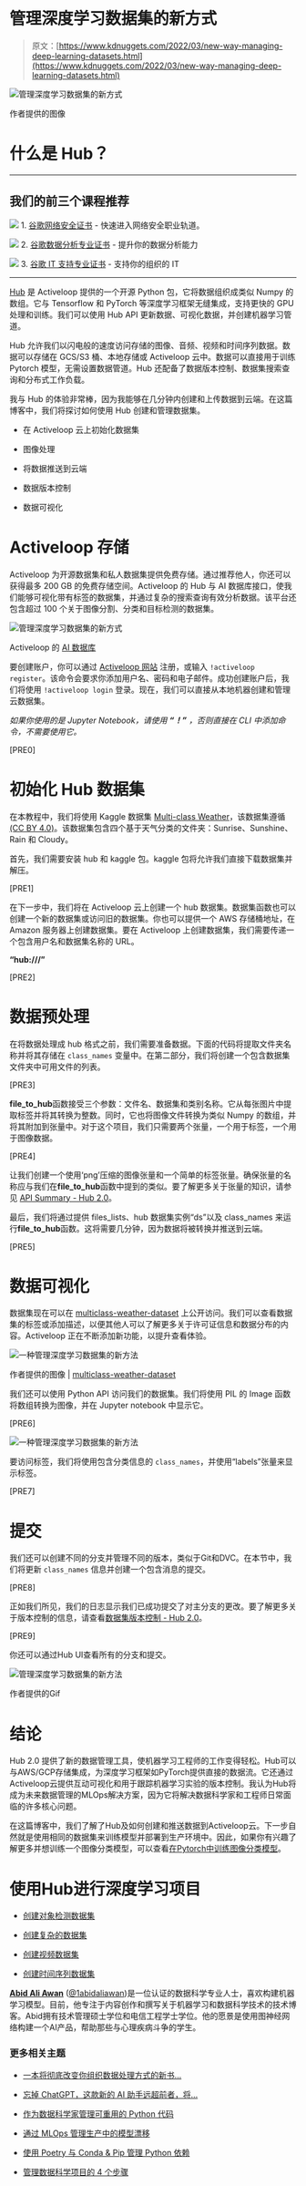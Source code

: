 # 管理深度学习数据集的新方式

> 原文：[https://www.kdnuggets.com/2022/03/new-way-managing-deep-learning-datasets.html](https://www.kdnuggets.com/2022/03/new-way-managing-deep-learning-datasets.html)

![管理深度学习数据集的新方式](../Images/ffddfac73ba473fa6897fecbe7927bae.png)

作者提供的图像

# 什么是 Hub？

* * *

## 我们的前三个课程推荐

![](../Images/0244c01ba9267c002ef39d4907e0b8fb.png) 1\. [谷歌网络安全证书](https://www.kdnuggets.com/google-cybersecurity) - 快速进入网络安全职业轨道。

![](../Images/e225c49c3c91745821c8c0368bf04711.png) 2\. [谷歌数据分析专业证书](https://www.kdnuggets.com/google-data-analytics) - 提升你的数据分析能力

![](../Images/0244c01ba9267c002ef39d4907e0b8fb.png) 3\. [谷歌 IT 支持专业证书](https://www.kdnuggets.com/google-itsupport) - 支持你的组织的 IT

* * *

[Hub](https://docs.activeloop.ai/) 是 Activeloop 提供的一个开源 Python 包，它将数据组织成类似 Numpy 的数组。它与 Tensorflow 和 PyTorch 等深度学习框架无缝集成，支持更快的 GPU 处理和训练。我们可以使用 Hub API 更新数据、可视化数据，并创建机器学习管道。

Hub 允许我们以闪电般的速度访问存储的图像、音频、视频和时间序列数据。数据可以存储在 GCS/S3 桶、本地存储或 Activeloop 云中。数据可以直接用于训练 Pytorch 模型，无需设置数据管道。Hub 还配备了数据版本控制、数据集搜索查询和分布式工作负载。

我与 Hub 的体验非常棒，因为我能够在几分钟内创建和上传数据到云端。在这篇博客中，我们将探讨如何使用 Hub 创建和管理数据集。

+   在 Activeloop 云上初始化数据集

+   图像处理

+   将数据推送到云端

+   数据版本控制

+   数据可视化

# Activeloop 存储

Activeloop 为开源数据集和私人数据集提供免费存储。通过推荐他人，你还可以获得最多 200 GB 的免费存储空间。Activeloop 的 Hub 与 AI 数据库接口，使我们能够可视化带有标签的数据集，并通过复杂的搜索查询有效分析数据。该平台还包含超过 100 个关于图像分割、分类和目标检测的数据集。

![管理深度学习数据集的新方式](../Images/e06eed015af0c30f966346024ac05645.png)

Activeloop 的 [AI 数据库](https://app.activeloop.ai/)

要创建账户，你可以通过 [Activeloop 网站](https://app.activeloop.ai/register) 注册，或输入 `!activeloop register`。该命令会要求你添加用户名、密码和电子邮件。成功创建账户后，我们将使用 `!activeloop login` 登录。现在，我们可以直接从本地机器创建和管理云数据集。

*如果你使用的是 Jupyter Notebook，请使用* ***“！”*** *，否则直接在 CLI 中添加命令，不需要使用它。*

[PRE0]

# 初始化 Hub 数据集

在本教程中，我们将使用 Kaggle 数据集 [Multi-class Weather](https://www.kaggle.com/pratik2901/multiclass-weather-dataset)，该数据集遵循 [(CC BY 4.0)](https://creativecommons.org/licenses/by/4.0/)。该数据集包含四个基于天气分类的文件夹：Sunrise、Sunshine、Rain 和 Cloudy。

首先，我们需要安装 hub 和 kaggle 包。kaggle 包将允许我们直接下载数据集并解压。

[PRE1]

在下一步中，我们将在 Activeloop 云上创建一个 hub 数据集。数据集函数也可以创建一个新的数据集或访问旧的数据集。你也可以提供一个 AWS 存储桶地址，在 Amazon 服务器上创建数据集。要在 Activeloop 上创建数据集，我们需要传递一个包含用户名和数据集名称的 URL。

**“hub://<username>/<datasetname>”**

[PRE2]

# 数据预处理

在将数据处理成 hub 格式之前，我们需要准备数据。下面的代码将提取文件夹名称并将其存储在 `class_names` 变量中。在第二部分，我们将创建一个包含数据集文件夹中可用文件的列表。

[PRE3]

**file_to_hub**函数接受三个参数：文件名、数据集和类别名称。它从每张图片中提取标签并将其转换为整数。同时，它也将图像文件转换为类似 Numpy 的数组，并将其附加到张量中。对于这个项目，我们只需要两个张量，一个用于标签，一个用于图像数据。

[PRE4]

让我们创建一个使用‘png’压缩的图像张量和一个简单的标签张量。确保张量的名称应与我们在**file_to_hub**函数中提到的类似。要了解更多关于张量的知识，请参见 [API Summary - Hub 2.0](https://docs.activeloop.ai/api-basics#creating-tensors-and-adding-data)。

最后，我们将通过提供 files_lists、hub 数据集实例“ds”以及 class_names 来运行**file_to_hub**函数。这将需要几分钟，因为数据将被转换并推送到云端。

[PRE5]

# 数据可视化

数据集现在可以在 [multiclass-weather-dataset](https://app.activeloop.ai/kingabzpro/muticlass-weather-dataset) 上公开访问。我们可以查看数据集的标签或添加描述，以便其他人可以了解更多关于许可证信息和数据分布的内容。Activeloop 正在不断添加新功能，以提升查看体验。

![一种管理深度学习数据集的新方法](../Images/1af4d1019bc8334a3537a9af9e9474ac.png)

作者提供的图像 | [multiclass-weather-dataset](https://app.activeloop.ai/kingabzpro/muticlass-weather-dataset)

我们还可以使用 Python API 访问我们的数据集。我们将使用 PIL 的 Image 函数将数组转换为图像，并在 Jupyter notebook 中显示它。

[PRE6]

![一种管理深度学习数据集的新方法](../Images/7ba21582d694074a86e85b4647dfe649.png)

要访问标签，我们将使用包含分类信息的 `class_names`，并使用“labels”张量来显示标签。

[PRE7]

# 提交

我们还可以创建不同的分支并管理不同的版本，类似于Git和DVC。在本节中，我们将更新 `class_names` 信息并创建一个包含消息的提交。

[PRE8]

正如我们所见，我们的日志显示我们已成功提交了对主分支的更改。要了解更多关于版本控制的信息，请查看[数据集版本控制 - Hub 2.0](https://docs.activeloop.ai/getting-started/step-8-dataset-version-control)。

[PRE9]

你还可以通过Hub UI查看所有的分支和提交。

![管理深度学习数据集的新方法](../Images/842d04faa1f9fe781b6f2fc826d26e67.png)

作者提供的Gif

# 结论

Hub 2.0 提供了新的数据管理工具，使机器学习工程师的工作变得轻松。Hub可以与AWS/GCP存储集成，为深度学习框架如PyTorch提供直接的数据流。它还通过Activeloop云提供互动可视化和用于跟踪机器学习实验的版本控制。我认为Hub将成为未来数据管理的MLOps解决方案，因为它将解决数据科学家和工程师日常面临的许多核心问题。

在这篇博客中，我们了解了Hub及如何创建和推送数据到Activeloop云。下一步自然就是使用相同的数据集来训练模型并部署到生产环境中。因此，如果你有兴趣了解更多并想训练一个图像分类模型，可以查看[在Pytorch中训练图像分类模型](https://docs.activeloop.ai/hub-tutorials/training-an-image-classification-model-in-pytorch)。

# 使用Hub进行深度学习项目

+   [创建对象检测数据集](https://docs.activeloop.ai/hub-tutorials/creating-object-detection-datasets)

+   [创建复杂的数据集](https://docs.activeloop.ai/hub-tutorials/creating-complex-datasets)

+   [创建视频数据集](https://docs.activeloop.ai/hub-tutorials/creating-video-datasets)

+   [创建时间序列数据集](https://docs.activeloop.ai/hub-tutorials/creating-time-series-datasets)

**[Abid Ali Awan](https://www.polywork.com/kingabzpro)** ([@1abidaliawan](https://twitter.com/1abidaliawan))是一位认证的数据科学专业人士，喜欢构建机器学习模型。目前，他专注于内容创作和撰写关于机器学习和数据科学技术的技术博客。Abid拥有技术管理硕士学位和电信工程学士学位。他的愿景是使用图神经网络构建一个AI产品，帮助那些与心理疾病斗争的学生。

### 更多相关主题

+   [一本将彻底改变你组织数据处理方式的新书…](https://www.kdnuggets.com/2022/02/manning-new-book-revolutionize-way-organization-approaches-data.html)

+   [忘掉 ChatGPT，这款新的 AI 助手远超前者，将…](https://www.kdnuggets.com/2023/08/forget-chatgpt-new-ai-assistant-leagues-ahead-change-way-work-forever.html)

+   [作为数据科学家管理可重用的 Python 代码](https://www.kdnuggets.com/2021/06/managing-reusable-python-code-data-scientist.html)

+   [通过 MLOps 管理生产中的模型漂移](https://www.kdnuggets.com/2023/05/managing-model-drift-production-mlops.html)

+   [使用 Poetry 与 Conda & Pip 管理 Python 依赖](https://www.kdnuggets.com/managing-python-dependencies-with-poetry-vs-conda-pip)

+   [管理数据科学项目的 4 个步骤](https://www.kdnuggets.com/2022/05/4-steps-managing-data-science-project.html)
